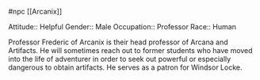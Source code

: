 #npc [[Arcanix]]

Attitude:: Helpful
Gender:: Male
Occupation:: Professor
Race:: Human

Professor Frederic of Arcanix is their head professor of Arcana and Artifacts. He will sometimes reach out to former students who have moved into the life of adventurer in order to seek out powerful or especially dangerous to obtain artifacts. He serves as a patron for Windsor Locke.